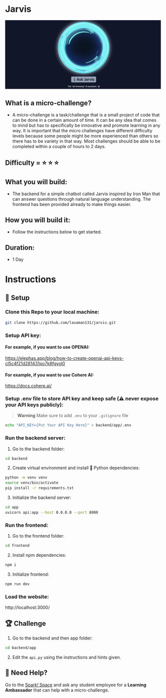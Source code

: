 # Jarvis

![](/images/jarvis.png)

## What is a micro-challenge?
- A micro-challenge is a task/challenge that is a small project of code that can be done in a certain amount of time. It can be any idea that comes to mind but has to specifically be innovative and promote learning in any way. It is important that the micro challenges have different difficulty levels because some people might be more experienced than others so there has to be variety in that way. Most challenges should be able to be completed within a couple of hours to 2 days.

## Difficulty = ⭐️ ⭐️ ⭐️

## What you will build:
- The backend for a simple chatbot called Jarvis inspired by Iron Man that can answer questions through natural language understanding. The frontend has been provided already to make things easier.

## How you will build it:
- Follow the instructions below to get started.

## Duration:
- 1 Day

# Instructions
## 🚀 Setup

### Clone this Repo to your local machine:
```bash
git clone https://github.com/lavaman131/jarvis.git
```

### Setup API key:
#### For example, if you want to use OPENAI:
https://elephas.app/blog/how-to-create-openai-api-keys-cl5c4f21d281431po7k8fgyol0

#### For example, if you want to use Cohere AI:
https://docs.cohere.ai/

### Setup .env file to store API key and keep safe (⚠️ never expose your API keys publicly):

> **Warning**
> Make sure to add `.env` to your `.gitignore` file

```bash
echo "API_KEY={Put Your API Key Here}" > backend/app/.env
```

### Run the backend server:

1. Go to the backend folder:
```bash
cd backend
```

2. Create virtual environment and install 🐍 Python dependencies:
```bash
python -m venv venv
source venv/bin/activate
pip install -r requirements.txt
```

3. Initialize the backend server:
```bash
cd app
uvicorn api:app --host 0.0.0.0 --port 8080
```

### Run the frontend:
1. Go to the frontend folder:
```bash
cd frontend
```

2. Install npm dependencies:
```bash
npm i
```

3. Initialize frontend:
```bash
npm run dev
```

### Load the website:
http://localhost:3000/

## 🏆 Challenge
1. Go to the backend and then app folder:
   
```bash
cd backend/app
```

2. Edit the `api.py` using the instructions and hints given.

## 🛟 Need Help?

Go to the [Spark! Space](https://www.bu.edu/spark/resources/space/) and ask any student employee for a **Learning Ambassador** that can help with a micro-challenge.
